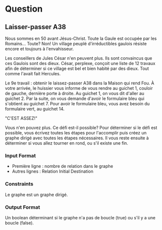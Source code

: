 # Question
## Laisser-passer A38

Nous sommes en 50 avant Jésus-Christ. Toute la Gaule est occupée par les Romains... Toute? Non! Un village peuplé d'irréductibles gaulois résiste encore et toujours à l'envahisseur.

Les conseillers de Jules César n'en peuvent plus. Ils sont convaincus que ces Gaulois sont des dieux. César, perplexe, conçoit une liste de 12 travaux afin de déterminer si ce village est bel et bien habité par des dieux. Tout comme l'avait fait Hercules.

Le 9e travail : obtenir le laissez-passer A38 dans la Maison qui rend Fou. À votre arrivée, le huissier vous informe de vous rendre au guichet 1, couloir de gauche, dernière porte à droite. Au guichet 1, on vous dit d'aller au guichet 2. Par la suite, on vous demande d'avoir le formulaire bleu qui s'obtient au guichet 7. Pour avoir le formulaire bleu, vous avez besoin du formulaire vert, au guichet 14.

"C'EST ASSEZ!"

Vous n'en pouvez plus. Ce défi est-il possible? Pour déterminer si le défi est possible, vous écrivez toutes les étapes pour l'accomplir puis créez un graphe dirigé avec toutes les étapes nécessaires. Il vous reste ensuite à déterminer si vous allez tourner en rond, ou s'il existe une fin.

### Input Format

- Première ligne : nombre de relation dans le graphe
- Autres lignes : Relation Initial Destination

### Constraints

Le graphe est un graphe dirigé.

### Output Format

Un boolean déterminant si le graphe n'a pas de boucle (true) ou s'il y a une boucle (false).